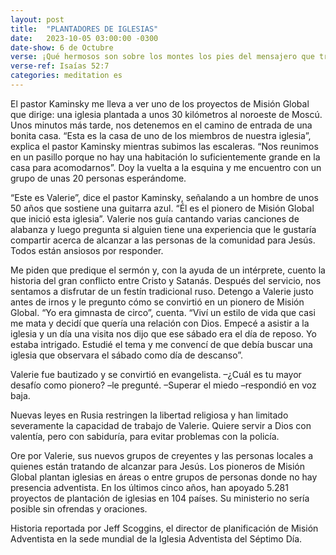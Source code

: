 ```yaml
---
layout: post
title:  "PLANTADORES DE IGLESIAS"
date:   2023-10-05 03:00:00 -0300 
date-show: 6 de Octubre
verse: ¡Qué hermosos son sobre los montes los pies del mensajero que trae buenas noticias!
verse-ref: Isaías 52:7
categories: meditation es
---
```


El pastor Kaminsky me lleva a ver uno de los proyectos de Misión Global que dirige: una iglesia plantada a unos 30 kilómetros al noroeste de Moscú. Unos minutos más tarde, nos detenemos en el camino de entrada de una bonita casa. “Esta es la casa de uno de los miembros de nuestra iglesia”, explica el pastor Kaminsky mientras subimos las escaleras. “Nos reunimos en un pasillo porque no hay una habitación lo suficientemente grande en la casa para acomodarnos”. Doy la vuelta a la esquina y me encuentro con un grupo de unas 20 personas esperándome.

“Este es Valerie”, dice el pastor Kaminsky, señalando a un hombre de unos 50 años que sostiene una guitarra azul. “Él es el pionero de Misión Global que inició esta iglesia”. Valerie nos guía cantando varias canciones de alabanza y luego pregunta si alguien tiene una experiencia que le gustaría compartir acerca de alcanzar a las personas de la comunidad para Jesús. Todos están ansiosos por responder.

Me piden que predique el sermón y, con la ayuda de un intérprete, cuento la historia del gran conflicto entre Cristo y Satanás. Después del servicio, nos sentamos a disfrutar de un festín tradicional ruso. Detengo a Valerie justo antes de irnos y le pregunto cómo se convirtió en un pionero de Misión Global. “Yo era gimnasta de circo”, cuenta. “Viví un estilo de vida que casi me mata y decidí que quería una relación con Dios. Empecé a asistir a la iglesia y un día una visita nos dijo que ese sábado era el día de reposo. Yo estaba intrigado. Estudié el tema y me convencí de que debía buscar una iglesia que observara el sábado como día de descanso”.

Valerie fue bautizado y se convirtió en evangelista. 
–¿Cuál es tu mayor desafío como pionero? –le pregunté.
–Superar el miedo –respondió en voz baja. 

Nuevas leyes en Rusia restringen la libertad religiosa y han limitado severamente la capacidad de trabajo de Valerie. Quiere servir a Dios con valentía, pero con sabiduría, para evitar problemas con la policía.

Ore por Valerie, sus nuevos grupos de creyentes y las personas locales a quienes están tratando de alcanzar para Jesús. Los pioneros de Misión Global plantan iglesias en áreas o entre grupos de personas donde no hay presencia adventista. En los últimos cinco años, han apoyado 5.281 proyectos de plantación de iglesias en 104 países. Su ministerio no sería posible sin ofrendas y oraciones.

Historia reportada por Jeff Scoggins, el director de planificación de Misión Adventista en la sede mundial de la Iglesia Adventista del Séptimo Día.
